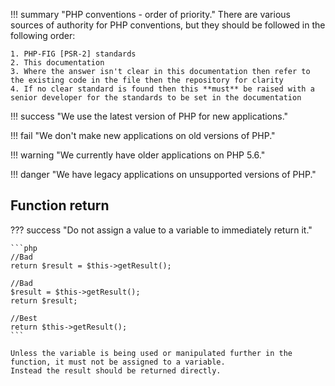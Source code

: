 !!! summary "PHP conventions - order of priority."
    There are various sources of authority for PHP conventions, but they should be followed in the following order:

    1. PHP-FIG [PSR-2] standards
    2. This documentation 
    3. Where the answer isn't clear in this documentation then refer to the existing code in the file then the repository for clarity
    4. If no clear standard is found then this **must** be raised with a senior developer for the standards to be set in the documentation

!!! success "We use the latest version of PHP for new applications."

!!! fail "We don't make new applications on old versions of PHP."

!!! warning "We currently have older applications on PHP 5.6."

!!! danger "We have legacy applications on unsupported versions of PHP."

## Function return

??? success "Do not assign a value to a variable to immediately return it."

    ```php
    //Bad
    return $result = $this->getResult();
    
    //Bad
    $result = $this->getResult();
    return $result;
    
    //Best
    return $this->getResult();
    ```

    Unless the variable is being used or manipulated further in the function, it must not be assigned to a variable.
    Instead the result should be returned directly.

[PSR-2]: http://www.php-fig.org/psr/psr-2/
